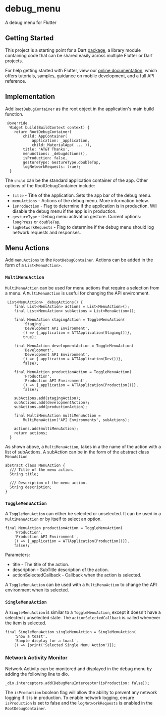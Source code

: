 # debug_menu

A debug menu for Flutter

## Getting Started

This project is a starting point for a Dart
[package](https://flutter.io/developing-packages/),
a library module containing code that can be shared easily across
multiple Flutter or Dart projects.

For help getting started with Flutter, view our
[online documentation](https://flutter.io/docs), which offers tutorials,
samples, guidance on mobile development, and a full API reference.

## Implementation

Add `RootDebugContainer` as the root object in the application's main build function.

```
 @override
  Widget build(BuildContext context) {
    return RootDebugContainer(
        child: AppContainer(
            application: _application,
            child: MaterialApp( ... )),
        title: 'AT&T Thanks',
        menuActions: _debugActions(),
        isProduction: false,
        gestureType: GestureType.doubleTap,
        logNetworkRequests: true);
  }
```

The `child` can be the standard application container of the app. Other options of the RootDebugContainer include:

- `title` - Title of the application. Sets the app bar of the debug menu.
- `menuActions` - Actions of the debug menu. More information below.
- `isProduction` - Flag to determine if the application is in production. Will disable the debug menu if the app is in production.
- `gestureType` - Debug menu activation gesture. Current options: `longPress` or `doubleTap`.
- `logNetworkRequests` - Flag to determine if the debug menu should log network requests and responses.

## Menu Actions

Add `menuActions` to the `RootDebugContainer`. Actions can be added in the form of a `List<MenuAction>`.

### `MultiMenuAction`
`MultiMenuAction` can be used for menu actions that require a selection from a menu. A `MultiMenuAction` is useful for changing the API environment.

```
 List<MenuAction> _debugActions() {
    final List<MenuAction> actions = List<MenuAction>();
    final List<MenuAction> subActions = List<MenuAction>();

    final MenuAction stagingAction = ToggleMenuAction(
        'Staging',
        'Development API Environment',
        () => {_application = ATTApplication(Staging())},
        true);

    final MenuAction developmentAction = ToggleMenuAction(
        'Development',
        'Development API Environment',
        () => {_application = ATTApplication(Dev())},
        false);

    final MenuAction productionAction = ToggleMenuAction(
        'Production',
        'Production API Environment',
        () => {_application = ATTApplication(Production())},
        false);

    subActions.add(stagingAction);
    subActions.add(developmentAction);
    subActions.add(productionAction);

    final MultiMenuAction multiMenuAction =
        MultiMenuAction('API Environments', subActions);

    actions.add(multiMenuAction);
    return actions;
  }
```
As shown above, a `MultiMenuAction`, takes in a the name of the action with a list of subActions. A subAction can be in the form of the abstract class `MenuAction`

```
abstract class MenuAction {
  /// Title of the menu action.
  String title;

  /// Description of the menu action.
  String description;
}
```

### `ToggleMenuAction`
A `ToggleMenuAction` can either be selected or unselected. It can be used in a `MultiMenuAction` or by itself to select an option.

```
final MenuAction productionAction = ToggleMenuAction(
    'Production',
    'Production API Environment',
    () => {_application = ATTApplication(Production())},
    false);
```

Parameters:
 - title - The title of the action.
 - description - SubTitle description of the action.
 - actionSelectedCallback - Callback when the action is selected.

A `ToggleMenuAction` can be used with a `MultiMenuAction` to change the API environment when its selected.

### `SingleMenuAction`
A `SingleMenuAction` is similar to a `ToggleMenuAction`, except it doesn't have a selected / unselected state.
The `actionSelectedCallback` is called whenever the item is selected.

```
final SingleMenuAction singleMenuAction = SingleMenuAction(
    'Show a toast',
    'Sample display for a toast',
    () => {print('Selected Single Menu Action')});
```

### Network Activity Monitor

Network Activity can be monitored and displayed in the debug menu by adding the following line to dio.

```
_dio.interceptors.add(DebugMenuInterceptor(isProduction: false));
```

The `isProduction` boolean flag will allow the ability to prevent any network logging if it is in production.
To enable network logging, ensure `isProduction` is set to false and the `logNetworkRequests` is enabled in the `RootDebugContainer`.
